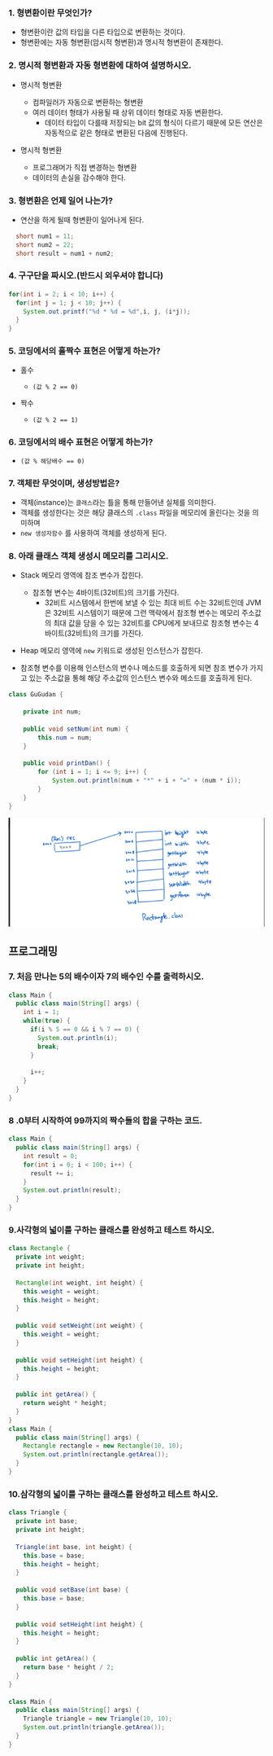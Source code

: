 ### 1. 형변환이란 무엇인가?

- 형변환이란 값의 타입을 다른 타입으로 변환하는 것이다.
- 형변환에는 자동 형변환(암시적 형변환)과 명시적 형변환이 존재한다.

### 2. 명시적 형변환과 자동 형변환에 대하여 설명하시오.

- 명시적 형변환

  - 컴파일러가 자동으로 변환하는 형변환
  - 여러 데이터 형태가 사용될 때 상위 데이터 형태로 자동 변환한다.
    - 데이터 타입이 다를때 저장되는 bit 값의 형식이 다르기 때문에 모든 연산은 자동적으로 같은 형태로 변환된 다음에 진행된다.

- 명시적 형변환
  - 프로그래머가 직접 변경하는 형변환
  - 데이터의 손실을 감수해야 한다.

### 3. 형변환은 언제 일어 나는가?

- 연산을 하게 될때 형변환이 일어나게 된다.

```java
  short num1 = 11;
  short num2 = 22;
  short result = num1 + num2;
```

### 4. 구구단을 짜시오.(반드시 외우셔야 합니다)

```java
for(int i = 2; i < 10; i++) {
  for(int j = 1; j < 10; j++) {
    System.out.printf("%d * %d = %d",i, j, (i*j));
  }
}
```

### 5. 코딩에서의 홀짝수 표현은 어떻게 하는가?

- 홀수

  - `(값 % 2 == 0)`

- 짝수
  - `(값 % 2 == 1)`

### 6. 코딩에서의 배수 표현은 어떻게 하는가?

- `(값 % 해당배수 == 0)`

### 7. 객체란 무엇이며, 생성방법은?

- 객체(instance)는 `클래스`라는 틀을 통해 만들어낸 실체를 의미한다.
- 객체를 생성한다는 것은 해당 클래스의 `.class` 파일을 메모리에 올린다는 것을 의미하며
- `new 생성자함수` 를 사용하여 객체를 생성하게 된다.

### 8. 아래 클래스 객체 생성시 메모리를 그리시오.

- Stack 메모리 영역에 참조 변수가 잡힌다.

  - 참조형 변수는 4바이트(32비트)의 크기를 가진다.
    - 32비트 시스템에서 한번에 보낼 수 있는 최대 비트 수는 32비트인데 JVM 은 32비트 시스템이기 때문에 그런 맥락에서 참조형 변수는 메모리 주소값의 최대 값을 담을 수 있는 32비트를 CPU에게 보내므로 참조형 변수는 4바이트(32비트)의 크기를 가진다.

- Heap 메모리 영역에 `new` 키워드로 생성된 인스턴스가 잡힌다.

- 참조형 변수를 이용해 인스턴스의 변수나 메소드를 호출하게 되면 참조 변수가 가지고 있는 주소값을 통해 해당 주소값의 인스턴스 변수와 메소드를 호출하게 된다.

```java
class GuGudan {

	private int num;

	public void setNum(int num) {
		this.num = num;
	}

	public void printDan() {
		for (int i = 1; i <= 9; i++) {
			System.out.println(num + "*" + i + "=" + (num * i));
		}
	}
}
```

<img src="..\image\0511memory.png">

## 프로그래밍

### 7. 처음 만나는 5의 배수이자 7의 배수인 수를 출력하시오.

```java
class Main {
  public class main(String[] args) {
    int i = 1;
    while(true) {
      if(i % 5 == 0 && i % 7 == 0) {
        System.out.println(i);
        break;
      }

      i++;
    }
  }
}
```

### 8 .0부터 시작하여 99까지의 짝수들의 합을 구하는 코드.

```java
class Main {
  public class main(String[] args) {
    int result = 0;
    for(int i = 0; i < 100; i++) {
      result += i;
    }
    System.out.println(result);
  }
}
```

### 9.사각형의 넓이를 구하는 클래스를 완성하고 테스트 하시오.

```java
class Rectangle {
  private int weight;
  private int height;

  Rectangle(int weight, int height) {
    this.weight = weight;
    this.height = height;
  }

  public void setWeight(int weight) {
    this.weight = weight;
  }

  public void setHeight(int height) {
    this.height = height;
  }

  public int getArea() {
    return weight * height;
  }
}
class Main {
  public class main(String[] args) {
    Rectangle rectangle = new Rectangle(10, 10);
    System.out.println(rectangle.getArea());
  }
}
```

### 10.삼각형의 넓이를 구하는 클래스를 완성하고 테스트 하시오.

```java
class Triangle {
  private int base;
  private int height;

  Triangle(int base, int height) {
    this.base = base;
    this.height = height;
  }

  public void setBase(int base) {
    this.base = base;
  }

  public void setHeight(int height) {
    this.height = height;
  }

  public int getArea() {
    return base * height / 2;
  }
}

class Main {
  public class main(String[] args) {
    Triangle triangle = new Triangle(10, 10);
    System.out.println(triangle.getArea());
  }
}
```
